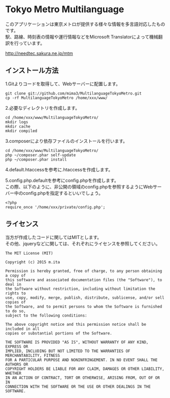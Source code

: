 Tokyo Metro Multilanguage
==========
このアプリケーションは東京メトロが提供する様々な情報を多言語対応したものです。  
駅、路線、時刻表の情報や運行情報などをMicrosoft Translatorによって機械翻訳を行っています。  

http://needtec.sakura.ne.jp/mtm


インストール方法
-----------------
1.Gitよりコードを取得して、Webサーバーに配置します。  

    git clone git://github.com/mima3/MultilanguageTokyoMetro.git
    cp -rf MultilanguageTokyoMetro /home/xxx/www/

2.必要なディレクトリを作成します。  

    cd /home/xxx/www/MultilanguageTokyoMetro/
    mkdir logs
    mkdir cache
    mkdir compiled

3.composerにより依存ファイルのインストールを行います。  

    cd /home/xxx/www/MultilanguageTokyoMetro/
    php ~/composer.phar self-update 
    php ~/composer.phar install

4.default.htaccessを参考に.htaccessを作成します。  

5.config.php.defaultを参考にconfig.phpを作成します。  
この際、以下のように、非公開の領域のconfig.phpを参照するようにWebサーバー中のconfig.phpを指定するといいでしょう。

    <?php
    require_once '/home/xxx/private/config.php';

ライセンス
-------------
当方が作成したコードに関してはMITとします。  
その他、jqueryなどに関しては、それぞれにライセンスを参照してください。

    The MIT License (MIT)

    Copyright (c) 2015 m.ita

    Permission is hereby granted, free of charge, to any person obtaining a copy of
    this software and associated documentation files (the "Software"), to deal in
    the Software without restriction, including without limitation the rights to
    use, copy, modify, merge, publish, distribute, sublicense, and/or sell copies of
    the Software, and to permit persons to whom the Software is furnished to do so,
    subject to the following conditions:

    The above copyright notice and this permission notice shall be included in all
    copies or substantial portions of the Software.

    THE SOFTWARE IS PROVIDED "AS IS", WITHOUT WARRANTY OF ANY KIND, EXPRESS OR
    IMPLIED, INCLUDING BUT NOT LIMITED TO THE WARRANTIES OF MERCHANTABILITY, FITNESS
    FOR A PARTICULAR PURPOSE AND NONINFRINGEMENT. IN NO EVENT SHALL THE AUTHORS OR
    COPYRIGHT HOLDERS BE LIABLE FOR ANY CLAIM, DAMAGES OR OTHER LIABILITY, WHETHER
    IN AN ACTION OF CONTRACT, TORT OR OTHERWISE, ARISING FROM, OUT OF OR IN
    CONNECTION WITH THE SOFTWARE OR THE USE OR OTHER DEALINGS IN THE SOFTWARE.

